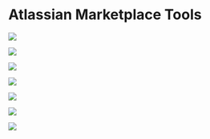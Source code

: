 Atlassian Marketplace Tools
===============

![](https://raw.githubusercontent.com/thecatontheflat/atlassian-marketplace-tools/master/docs/1.png)

![](https://raw.githubusercontent.com/thecatontheflat/atlassian-marketplace-tools/master/docs/2.png)

![](https://raw.githubusercontent.com/thecatontheflat/atlassian-marketplace-tools/master/docs/3.png)

![](https://raw.githubusercontent.com/thecatontheflat/atlassian-marketplace-tools/master/docs/4.png)

![](https://raw.githubusercontent.com/thecatontheflat/atlassian-marketplace-tools/master/docs/5.png)

![](https://raw.githubusercontent.com/thecatontheflat/atlassian-marketplace-tools/master/docs/6.png)

![](https://raw.githubusercontent.com/thecatontheflat/atlassian-marketplace-tools/master/docs/7.png)
